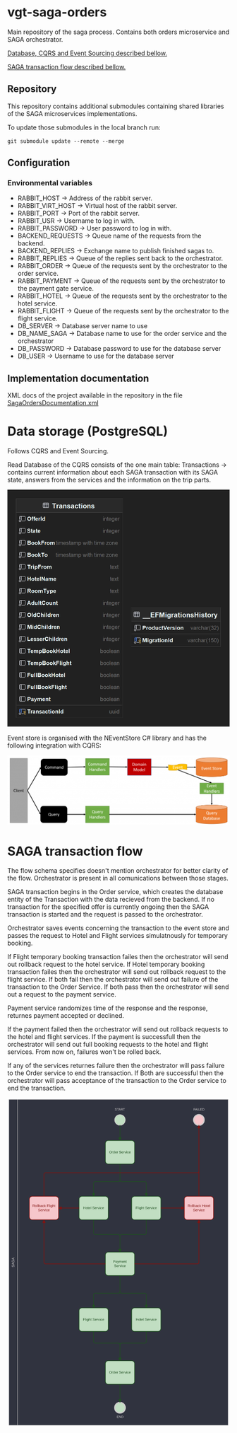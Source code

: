 # vgt-saga-orders

Main repository of the saga process.
Contains both orders microservice and SAGA orchestrator.

[Database, CQRS and Event Sourcing described bellow.](#db)

[SAGA transaction flow described bellow.](#saga)

## Repository

This repository contains additional submodules containing shared libraries of the SAGA microservices implementations.

To update those submodules in the local branch run:

    git submodule update --remote --merge

## Configuration

### Environmental variables

- RABBIT_HOST -> Address of the rabbit server.
- RABBIT_VIRT_HOST -> Virtual host of the rabbit server.
- RABBIT_PORT -> Port of the rabbit server.
- RABBIT_USR -> Username to log in with.
- RABBIT_PASSWORD -> User password to log in with.
- BACKEND_REQUESTS -> Queue name of the requests from the backend.
- BACKEND_REPLIES -> Exchange name to publish finished sagas to.
- RABBIT_REPLIES -> Queue of the replies sent back to the orchestrator.
- RABBIT_ORDER -> Queue of the requests sent by the orchestrator to the order service.
- RABBIT_PAYMENT -> Queue of the requests sent by the orchestrator to the payment gate service.
- RABBIT_HOTEL -> Queue of the requests sent by the orchestrator to the hotel service.
- RABBIT_FLIGHT -> Queue of the requests sent by the orchestrator to the flight service.
- DB_SERVER -> Database server name to use
- DB_NAME_SAGA -> Database name to use for the order service and the orchestrator
- DB_PASSWORD -> Database password to use for the database server
- DB_USER -> Username to use for the database server

## Implementation documentation
XML docs of the project available in the repository in the
file [SagaOrdersDocumentation.xml](SagaOrdersDocumentation.xml)

# <a name="db">Data storage (PostgreSQL)</a>

Follows CQRS and Event Sourcing.

Read Database of the CQRS consists of the one main table:
Transactions -> contains current information about each SAGA transaction with its SAGA state, 
answers from the services and the information on the trip parts.

![Database schema](DB_SAGA.png)

Event store is organised with the NEventStore C# library and has the following integration with CQRS:

![CQRS schema](CQRS.png)

# <a name="saga">SAGA transaction flow</a>

The flow schema specifies doesn't mention orchestrator for better clarity of the flow. Orchestrator is present in all comunications between those stages.

SAGA transaction begins in the Order service, which creates the database entity of the Transaction with the data recieved from the backend. 
If no transaction for the specified offer is currently ongoing then the SAGA transaction is started and the request is passed to the orchestrator.

Orchestrator saves events concerning the transaction to the event store and passes the request to Hotel and Flight services simulatnously for temporary booking.

If Flight temporary booking transaction failes then the orchestrator will send out rollback request to the hotel service.
If Hotel temporary booking transaction failes then the orchestrator will send out rollback request to the flight service.
If both fail then the orchestrator will send out failure of the transaction to the Order Service.
If both pass then the orchestrator will send out a request to the payment service.

Payment service randomizes time of the response and the response, returnes payment accepted or declined.

If the payment failed then the orchestrator will send out rollback requests to the hotel and flight services.
If the payment is successfull then the orchestrator will send out full booking requests to the hotel and flight services. From now on, failures won't be rolled back.

If any of the services returnes failure then the orchestrator will pass failure to the Order service to end the transaction.
If Both are successful then the orchestrator will pass acceptance of the transaction to the Order service to end the transaction.

![SAGA flow chart](saga.svg)
